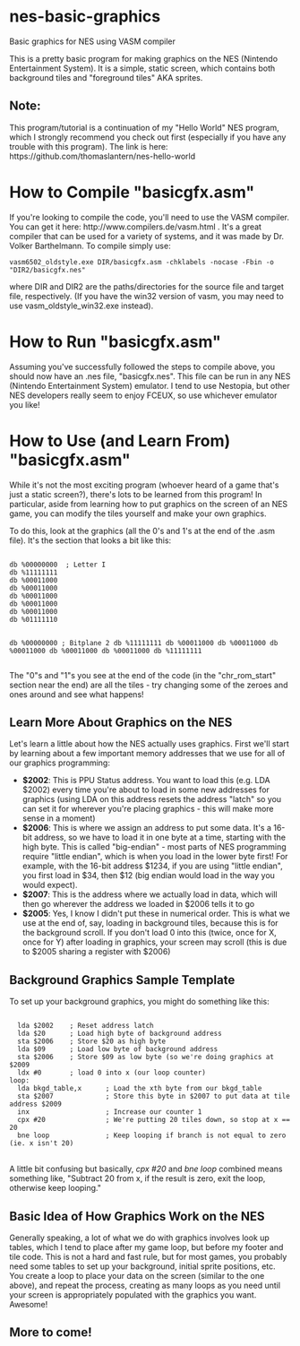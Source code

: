 # nes-basic-graphics
Basic graphics for NES using VASM compiler

This is a pretty basic program for making graphics on the NES (Nintendo Entertainment System). It is a simple, static screen, which contains both background tiles and "foreground tiles" AKA sprites.
<h2>Note:</h2>
This program/tutorial is a continuation of my "Hello World" NES program, which I strongly recommend you check out first (especially if you have any trouble with this program). The link is here:
https://github.com/thomaslantern/nes-hello-world

<h1> How to Compile "basicgfx.asm" </h1>
If you're looking to compile the code, you'll need to use the VASM compiler. You can get it here: http://www.compilers.de/vasm.html . It's a great compiler that can be used for a variety of systems, and it was made by Dr. Volker Barthelmann. To compile simply use: 
<pre><code>vasm6502_oldstyle.exe DIR/basicgfx.asm -chklabels -nocase -Fbin -o "DIR2/basicgfx.nes"</code></pre> 
where DIR and DIR2 are the paths/directories for the source file and target file, respectively. (If you have the win32 version of vasm, you may need to use vasm_oldstyle_win32.exe instead).

<h1>How to Run "basicgfx.asm"</h1>
Assuming you've successfully followed the steps to compile above, you should now have an .nes file, "basicgfx.nes". This file can be run in any NES (Nintendo Entertainment System) emulator. I tend to use Nestopia, but other NES developers really seem to enjoy FCEUX, so use whichever emulator you like!

<h1>How to Use (and Learn From) "basicgfx.asm"</h1>
While it's not the most exciting program (whoever heard of a game that's just a static screen?), there's lots to be learned from this program! In particular, aside from learning how to put graphics on the screen of an NES game, you can modify the tiles yourself and make your own graphics. 
<p> To do this, look at the graphics (all the 0's and 1's at the end of the .asm file). It's the section that looks a bit like this:
<pre><code>
db %00000000  ; Letter I
db %11111111
db %00011000
db %00011000
db %00011000
db %00011000
db %00011000
db %01111110

db %00000000  ; Bitplane 2
db %11111111
db %00011000
db %00011000
db %00011000
db %00011000
db %00011000
db %11111111
</code></pre>
</p>

The "0"s and "1"s you see at the end of the code (in the "chr_rom_start" section near the end) are all the tiles - try changing some of the zeroes and ones around and see what happens!
<h2>Learn More About Graphics on the NES</h2>
Let's learn a little about how the NES actually uses graphics. First we'll start by learning about a few important memory addresses that we use for all of our graphics programming:
<ul>
  <li><strong>$2002</strong>: This is PPU Status address. You want to load this (e.g. LDA $2002) every time you're about to load in some new addresses for graphics (using LDA on this address resets the address "latch" so you can set it for wherever you're placing graphics - this will make more sense in a moment)</li>
  <li><strong>$2006</strong>: This is where we assign an address to put some data. It's a 16-bit address, so we have to load it in one byte at a time, starting with the high byte. This is called "big-endian" - most parts of NES programming require "little endian", which is when you load in the lower byte first! For example, with the 16-bit address $1234, if you are using "little endian", you first load in $34, then $12 (big endian would load in the way you would expect).</li>
  <li><strong>$2007</strong>: This is the address where we actually load in data, which will then go wherever the address we loaded in $2006 tells it to go</li>
  <li><strong>$2005</strong>: Yes, I know I didn't put these in numerical order. This is what we use at the end of, say, loading in background tiles, because this is for the background scroll. If you don't load 0 into this (twice, once for X, once for Y) after loading in graphics, your screen may scroll (this is due to $2005 sharing a register with $2006)</li>
</ul>
<h2>Background Graphics Sample Template</h2>
<p> To set up your background graphics, you might do something like this:
<pre><code>
  lda $2002    ; Reset address latch
  lda $20      ; Load high byte of background address
  sta $2006    ; Store $20 as high byte
  lda $09      ; Load low byte of background address
  sta $2006    ; Store $09 as low byte (so we're doing graphics at $2009
  ldx #0       ; load 0 into x (our loop counter)
loop:
  lda bkgd_table,x      ; Load the xth byte from our bkgd_table
  sta $2007             ; Store this byte in $2007 to put data at tile address $2009
  inx                   ; Increase our counter 1
  cpx #20               ; We're putting 20 tiles down, so stop at x == 20
  bne loop              ; Keep looping if branch is not equal to zero (ie. x isn't 20)
</code>
</pre>

A little bit confusing but basically, _cpx #20_ and _bne loop_ combined means something like, "Subtract 20 from x, if the result is zero, exit the loop, otherwise keep looping."
</ul></p>

<h2>Basic Idea of How Graphics Work on the NES</h2>
Generally speaking, a lot of what we do with graphics involves look up tables, which I tend to place after my game loop, but before my footer and tile code. This is not a hard and fast rule, but for most games, you probably need some tables to set up your background, initial sprite positions, etc. You create a loop to place your data on the screen (similar to the one above), and repeat the process, creating as many loops as you need until your screen is appropriately populated with the graphics you want. Awesome!

<h2>More to come!</h2>

